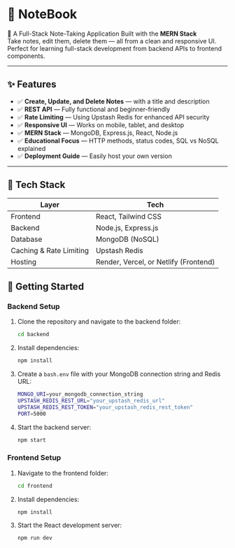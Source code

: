 # 📒 NoteBook

🧱 A Full-Stack Note-Taking Application Built with the **MERN Stack**  
Take notes, edit them, delete them — all from a clean and responsive UI. Perfect for learning full-stack development from backend APIs to frontend components.

---

## ✨ Features

- ✅ **Create, Update, and Delete Notes** — with a title and description
- ✅ **REST API** — Fully functional and beginner-friendly
- ✅ **Rate Limiting** — Using Upstash Redis for enhanced API security
- ✅ **Responsive UI** — Works on mobile, tablet, and desktop
- ✅ **MERN Stack** — MongoDB, Express.js, React, Node.js
- ✅ **Educational Focus** — HTTP methods, status codes, SQL vs NoSQL explained
- ✅ **Deployment Guide** — Easily host your own version

---

## 🧰 Tech Stack

| Layer                   | Tech                                  |
| ----------------------- | ------------------------------------- |
| Frontend                | React, Tailwind CSS                   |
| Backend                 | Node.js, Express.js                   |
| Database                | MongoDB (NoSQL)                       |
| Caching & Rate Limiting | Upstash Redis                         |
| Hosting                 | Render, Vercel, or Netlify (Frontend) |

## 🚀 Getting Started

### Backend Setup

1. Clone the repository and navigate to the backend folder:
   ```bash
   cd backend
   ```
2. Install dependencies:
   ```bash
   npm install
   ```
3. Create a `bash.env` file with your MongoDB connection string and Redis URL:
   ```bash
   MONGO_URI=your_mongodb_connection_string
   UPSTASH_REDIS_REST_URL="your_upstash_redis_url"
   UPSTASH_REDIS_REST_TOKEN="your_upstash_redis_rest_token"
   PORT=5000
   ```
4. Start the backend server:
   ```bash
   npm start
   ```

### Frontend Setup

1. Navigate to the frontend folder:
   ```bash
   cd frontend
   ```
2. Install dependencies:
   ```bash
   npm install
   ```
3. Start the React development server:
   ```bash
   npm run dev
   ```
